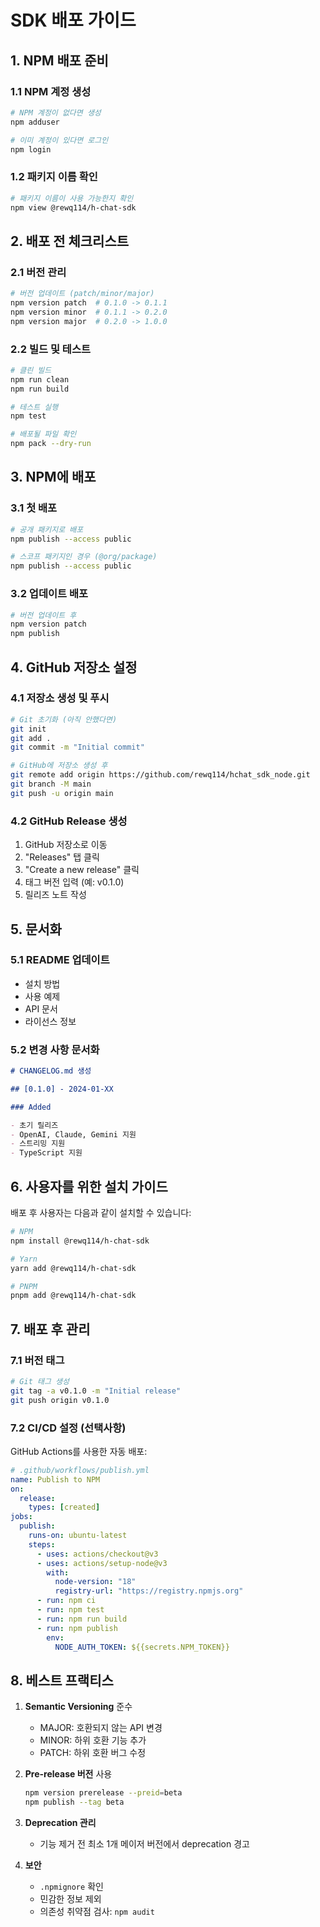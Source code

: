 # SDK 배포 가이드

## 1. NPM 배포 준비

### 1.1 NPM 계정 생성

```bash
# NPM 계정이 없다면 생성
npm adduser

# 이미 계정이 있다면 로그인
npm login
```

### 1.2 패키지 이름 확인

```bash
# 패키지 이름이 사용 가능한지 확인
npm view @rewq114/h-chat-sdk
```

## 2. 배포 전 체크리스트

### 2.1 버전 관리

```bash
# 버전 업데이트 (patch/minor/major)
npm version patch  # 0.1.0 -> 0.1.1
npm version minor  # 0.1.1 -> 0.2.0
npm version major  # 0.2.0 -> 1.0.0
```

### 2.2 빌드 및 테스트

```bash
# 클린 빌드
npm run clean
npm run build

# 테스트 실행
npm test

# 배포될 파일 확인
npm pack --dry-run
```

## 3. NPM에 배포

### 3.1 첫 배포

```bash
# 공개 패키지로 배포
npm publish --access public

# 스코프 패키지인 경우 (@org/package)
npm publish --access public
```

### 3.2 업데이트 배포

```bash
# 버전 업데이트 후
npm version patch
npm publish
```

## 4. GitHub 저장소 설정

### 4.1 저장소 생성 및 푸시

```bash
# Git 초기화 (아직 안했다면)
git init
git add .
git commit -m "Initial commit"

# GitHub에 저장소 생성 후
git remote add origin https://github.com/rewq114/hchat_sdk_node.git
git branch -M main
git push -u origin main
```

### 4.2 GitHub Release 생성

1. GitHub 저장소로 이동
2. "Releases" 탭 클릭
3. "Create a new release" 클릭
4. 태그 버전 입력 (예: v0.1.0)
5. 릴리즈 노트 작성

## 5. 문서화

### 5.1 README 업데이트

- 설치 방법
- 사용 예제
- API 문서
- 라이선스 정보

### 5.2 변경 사항 문서화

```markdown
# CHANGELOG.md 생성

## [0.1.0] - 2024-01-XX

### Added

- 초기 릴리즈
- OpenAI, Claude, Gemini 지원
- 스트리밍 지원
- TypeScript 지원
```

## 6. 사용자를 위한 설치 가이드

배포 후 사용자는 다음과 같이 설치할 수 있습니다:

```bash
# NPM
npm install @rewq114/h-chat-sdk

# Yarn
yarn add @rewq114/h-chat-sdk

# PNPM
pnpm add @rewq114/h-chat-sdk
```

## 7. 배포 후 관리

### 7.1 버전 태그

```bash
# Git 태그 생성
git tag -a v0.1.0 -m "Initial release"
git push origin v0.1.0
```

### 7.2 CI/CD 설정 (선택사항)

GitHub Actions를 사용한 자동 배포:

```yaml
# .github/workflows/publish.yml
name: Publish to NPM
on:
  release:
    types: [created]
jobs:
  publish:
    runs-on: ubuntu-latest
    steps:
      - uses: actions/checkout@v3
      - uses: actions/setup-node@v3
        with:
          node-version: "18"
          registry-url: "https://registry.npmjs.org"
      - run: npm ci
      - run: npm test
      - run: npm run build
      - run: npm publish
        env:
          NODE_AUTH_TOKEN: ${{secrets.NPM_TOKEN}}
```

## 8. 베스트 프랙티스

1. **Semantic Versioning** 준수

   - MAJOR: 호환되지 않는 API 변경
   - MINOR: 하위 호환 기능 추가
   - PATCH: 하위 호환 버그 수정

2. **Pre-release 버전** 사용

   ```bash
   npm version prerelease --preid=beta
   npm publish --tag beta
   ```

3. **Deprecation 관리**

   - 기능 제거 전 최소 1개 메이저 버전에서 deprecation 경고

4. **보안**
   - `.npmignore` 확인
   - 민감한 정보 제외
   - 의존성 취약점 검사: `npm audit`
